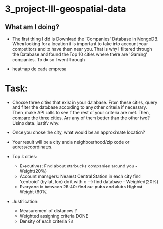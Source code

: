 # 3_project-III-geospatial-data
## What am I doing?
- The first thing I did is Download the 'Companies' Database in MongoDB. When looking for a location it is important to take into account your competitors and to have them near you. That is why I filtered through the Database and found the Top 10 cities where there are 'Gaming' companies. To do so I went through 

- heatmap de cada empresa

# Task: 
- Choose three cities that exist in your database. From these cities, query and filter the database according to any other criteria if necessary. Then, make API calls to see if the rest of your criteria are met. Then, compare the three cities. Are any of them better than the other two? Using data, justify why.

- Once you chose the city, what would be an approximate location?

- Your result will be a city and a neighbourhood/zip code or adress/coordinates.

- Top 3 cities:
  - Executives: Find about starbucks companies around you - Weight(20%)
  - Account managers: Nearest Central Station in each city find 'centroid' (by lat, lon) do it with c --> find database - Weighted(20%)
  - Everyone is between 25-40: find out pubs and clubs Highest - Weight (60%)
- Justification:
  - Measurement of distances ?
  - Weighted assigning criteria DONE
  - Density of each criteria ? s